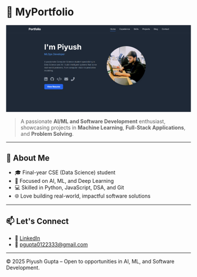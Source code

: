 # 🚀 MyPortfolio

![Portfolio Banner](https://github.com/piyushgupta246/MyPortfolio/blob/main/media/portfolio.png)

> A passionate **AI/ML and Software Development** enthusiast, showcasing projects in **Machine Learning**, **Full-Stack Applications**, and **Problem Solving**.

---

## 📌 About Me

- 🎓 Final-year CSE (Data Science) student
- 🤖 Focused on AI, ML, and Deep Learning
- 💻 Skilled in Python, JavaScript, DSA, and Git
- 🌐 Love building real-world, impactful software solutions

---
## 📫 Let's Connect

- 💼 [LinkedIn](https://www.linkedin.com/in/piyush-kumar-gupta-089312303/)
- 📧 pgupta0122333@gmail.com

---

© 2025 Piyush Gupta – Open to opportunities in AI, ML, and Software Development.
